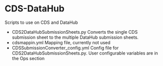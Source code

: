 # CDS-DataHub
Scripts to use on CDS and DataHub
- CDS2DataHubSubmissionSheets.py  Converts the single CDS submission sheet to the multiple DataHub submission sheets.
- cdsmappin.yml  Mapping file, currently not used
- CDSSubmissionConverter_config.yml  Config file for CDS2DataHubSubmissionSheets.py.  User configurable variables are in the Ops section
